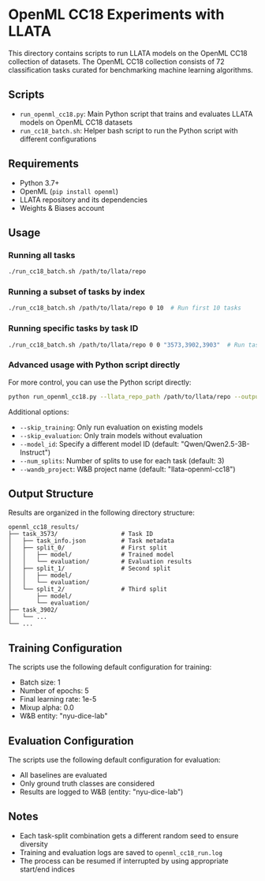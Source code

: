 # OpenML CC18 Experiments with LLATA

This directory contains scripts to run LLATA models on the OpenML CC18 collection of datasets. The OpenML CC18 collection consists of 72 classification tasks curated for benchmarking machine learning algorithms.

## Scripts

- `run_openml_cc18.py`: Main Python script that trains and evaluates LLATA models on OpenML CC18 datasets
- `run_cc18_batch.sh`: Helper bash script to run the Python script with different configurations

## Requirements

- Python 3.7+
- OpenML (`pip install openml`)
- LLATA repository and its dependencies
- Weights & Biases account

## Usage

### Running all tasks

```bash
./run_cc18_batch.sh /path/to/llata/repo
```

### Running a subset of tasks by index

```bash
./run_cc18_batch.sh /path/to/llata/repo 0 10  # Run first 10 tasks
```

### Running specific tasks by task ID

```bash
./run_cc18_batch.sh /path/to/llata/repo 0 0 "3573,3902,3903"  # Run tasks with specific IDs
```

### Advanced usage with Python script directly

For more control, you can use the Python script directly:

```bash
python run_openml_cc18.py --llata_repo_path /path/to/llata/repo --output_dir ./results --seed 42
```

Additional options:
- `--skip_training`: Only run evaluation on existing models
- `--skip_evaluation`: Only train models without evaluation
- `--model_id`: Specify a different model ID (default: "Qwen/Qwen2.5-3B-Instruct")
- `--num_splits`: Number of splits to use for each task (default: 3)
- `--wandb_project`: W&B project name (default: "llata-openml-cc18")

## Output Structure

Results are organized in the following directory structure:

```
openml_cc18_results/
├── task_3573/                  # Task ID
│   ├── task_info.json          # Task metadata
│   ├── split_0/                # First split
│   │   ├── model/              # Trained model
│   │   └── evaluation/         # Evaluation results
│   ├── split_1/                # Second split
│   │   ├── model/
│   │   └── evaluation/
│   └── split_2/                # Third split
│       ├── model/
│       └── evaluation/
├── task_3902/
│   └── ...
└── ...
```

## Training Configuration

The scripts use the following default configuration for training:
- Batch size: 1
- Number of epochs: 5
- Final learning rate: 1e-5
- Mixup alpha: 0.0
- W&B entity: "nyu-dice-lab"

## Evaluation Configuration

The scripts use the following default configuration for evaluation:
- All baselines are evaluated
- Only ground truth classes are considered
- Results are logged to W&B (entity: "nyu-dice-lab")

## Notes

- Each task-split combination gets a different random seed to ensure diversity
- Training and evaluation logs are saved to `openml_cc18_run.log`
- The process can be resumed if interrupted by using appropriate start/end indices